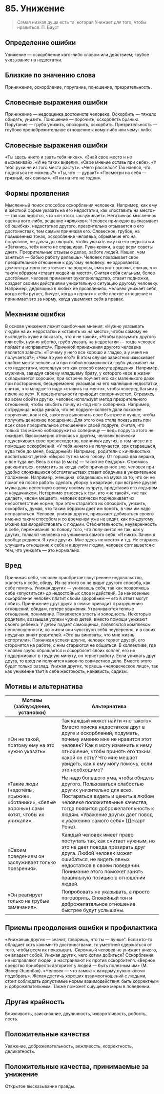 # 85. Унижение
>Самая низкая душа есть та, которая
Унижает для того, чтобы нравиться.
П. Бауст

## Определение ошибки
Унижение — оскорбление кого-либо словом или действием; грубое указывание на недостатки.

## Близкие по значению слова
Принижение, оскорбление, поругание, поношение, презрительность.

## Словесные выражения ошибки
Принижение — недооценка достоинств человека.
Оскорбить — тяжело обидеть, унизить.
Поношение — порочить, оскорблять бранью.
Поругание — грубо унизить, опозорить, оскорбить.
Презрительность — глубоко пренебрежительное отношение к кому-либо или чему- либо.

## Словесные выражения ошибки
«Ты здесь никто и звать тебя никак».
«Знай свое место и не выскакивай».
«И не таких видели».
«Свое мнение оставь при себе».
«У тебя руки не из того места растут».
«Чего расселся? Так наелся, что подняться не можешь?»
«Ты, что — дурак?»
«Посмотри на себя — грязный, как свинья».
«Я ни на что не годен».

## Формы проявления
Мысленный поиск способов оскорбления человека. Например, как ему в жёсткой форме указать на его недостатки, как «поставить на место» — так как видится, что «он этого заслуживает».
Негативная мысленная оценка кого-либо, вешание «ярлыков».
Человек прилюдно высказывает об ошибках, недостатках другого, презрительно отзывается о его достоинствах, тем самым принижая его.
Словесное, грубое, на повышенных тонах, оскорбление человека, обрывание его на полуслове, не давая договорить, чтобы указать ему на его недостатки. «Заткнись, тебя никто не спрашивал. Руки-крюки, а еще всем советы дает».
Презрительные отзывы о делах, работе людей. Нашел, чем заняться — бабью работу делаешь».
Человек показывает свое презрительное отношение к другому человеку: не здоровается, демонстративно не отвечает на вопросы, смотрит свысока, считая, что таким образом «ставит людей на место».
Считая себя сильным, более достойным, человек применяет рукоприкладство, ставит подножки, создает своими действиями унизительную ситуацию другому человеку. Например, дедовщина в любых ее проявлениях.
Человек унижает себя, когда себя ругает, бичует, когда «терпит» к себе плохое отношение и принимает это за норму, когда ущемляет себя в правах.

## Механизм ошибки
В основе унижения лежит ошибочные мнения: «Нужно указывать людям на их недостатки и «ставить их на место», чтобы самому не выглядеть хуже и показать, что я не такой», «Чтобы вразумить другого или себя, нужно жёстко, грубо указать на недостатки — тогда человек поймёт и исправится».
Причиной принижения другого человека является зависть: «Почему у него все хорошо и гладко, а у меня не получается?», «Чем я хуже его?» В этом случае завистник изыскивает слабые места человека и при любой возможности грубо указывает на его недостатки, используя это как способ самоутверждения. Например, мужчина, завидуя своему младшему брату, у которого «все в жизни складывается хорошо», при встрече поучает его как маленького даже при посторонних, бесцеремонно указывая на его малейшие недостатки, считая, что младшего надо «ставить на место», чтобы «вперед батьки в пекло не лез».
К презрительности приводит соперничество. Стремясь во всем обойти других, человек использует метод презрительного отношения, чтобы «выбить почву из-под ног» соперника. Например, сотрудница, когда узнала, что ее подруге-коллеге дали похожее поручение, как и ей, захотела выполнить свое быстрее и лучше, чтобы получить денежное поощрение. Для этого она стала показывать при всех свое презрительное отношение к своей подруге, считая, что только так можно «обезоружить» соперницу — ведь подруга этого не ожидает.
Высокомерно относясь к другим, человек всячески подчеркивает свое превосходство, принижая других, в том числе и с помощью оскорблений. «У тебя ничего не получается, зря стараешься, куда тебе до меня, бездарный!» Например, родители с кичливостью воспитывают детей: «Вырос тут на мою голову. От горшка два вершка, а все туда же. Весь в отца (в мать) — такой же бездарь».
Стремясь расквитаться, отомстить за когда-либо причиненное зло, человек при удобно сложившихся обстоятельствах ставит обидчика в унизительное положение. Например, женщина, обидевшись на мужа за то, что он не помог ей после работы сделать уборку в квартире, при встрече друзей мужа дала нелестную оценку своему супругу, представив его лодырем и неудачником.
Нетерпимо относясь к тем, кто «не такой», «не так делает», «всем мешает», человек всячески подчеркивает их несоответствие норме, при этом старается их опозорить, унизить, оскорбить, думая, что таким образом дает им понять, в чем им надо исправляться.
Человек, унижая других, привыкает добиваться своего именно таким способом и со временем уже не видит, как по-другому можно взаимодействовать с людьми.
Стеснительность, неуверенность в себе, переживания по поводу того, что получается не так, как у других, толкают человека на унижения самого себя: «Я никто. Зачем я вообще родился. Я хуже других. Мне здесь не место» и т.д.
Не стараясь улучшить отношение к себе и к другим людям, человек соглашается с тем, что унижать — это нормально.

## Вред
Принижая себя, человек приобретает внутреннее недовольство, жалость к себе, обиду. Из-за этого он не видит другого способа, как себе помочь.
Унижая других — унижаешь себя, так как позволяешь себе «опуститься» до недостойных слов и действий.
За нанесенные оскорбления человек платит своим здоровьем — его в ответ могут побить.
Принижение друг друга в семье приводит к разрушению отношений, обидам, потере уважения. Утрачиваются теплые отношения, понимание. Появляется злость и холодность.
Некоторые родители, возвышая успехи чужих детей, вместо помощи унижают своего ребенка. У детей падает самооценка, появляются комплексы неполноценности, по жизни они чувствуют себя неуверенно, и в своих неудачах винят родителей. «Это вы виноваты, что мне жизнь испортили».
Принижая успехи других, человек теряет друзей, его сторонятся на работе, с ним стараются не общаться.
В коллективе, где человек грубо обращается и оскорбляет своих коллег, его не поддерживают в трудную минуту, он теряет работу.
Если унижать друг друга, то вряд ли получится какое-то совместное дело. Вместо этого будет только разлад.
Унижая других, теряешь «человеческое лицо», так как унижение таит в себе жестокость, ненависть, садизм.

## Мотивы и альтернатива
Мотивы (заблуждения, установки) | Альтернатива
---|---
«Он не такой, поэтому ему на это нужно указать».	| Так каждый может найти «не такого». Вместо поиска недостатков друг в друге и оскорблений, подумать, почему именно мне не нравится этот человек? Как я могу изменить к нему отношение, чтобы принять его таким, какой он есть? Что мне мешает увидеть, как я ему могу помочь, если это необходимо?
«Такие люди (недотёпы, «рыжие», «ботаники», «белые вороны») сами хотят, чтобы их унижали».	| Не надо большого ума, чтобы обидеть другого. Пользоваться слабостью других унизительно для всех. Постараться видеть и ценить в любом человеке положительные качества, тогда появится доброжелательность к людям. «Уважение других дает повод к уважению самого себя» (Декарт Рене).
«Своим поведением он заслуживает только презрения».	| Каждый человек имеет право поступать так, как считает нужным, но это не дает повода презирать друг друга. Любой человек может ошибаться, не видеть явных недостатков в своем поведении. Понимание этого поможет занять правильную позицию в отношении людей.
«Он реагирует только на грубые замечания».	| Попробовать не указывать, а просто поговорить. Спокойный тон и доброжелательное отношение быстрее будут услышаны.

## Приемы преодоления ошибки и профилактика
«Унижаешь других — значит, говоришь, что ты — лучше". Если кто-то обладает хоть какими-то достоинствами, то уместней сдержаться от того, чтобы всем их показывать. Скромный человек не унижает никого, он владеет собой.
Унижая других, чего хотим добиться? Оскорбления не исправляют людей, а настраивают их против оскорбителя. «Верное средство приобрести авторитет у людей — быть полезным им»
(М. Эвнер-Эшенбах). «Человек — что замок: к каждому нужно ключи подобрать».
Желая достичь хороших взаимоотношений с людьми, стоит соблюдать допустимые нормы взаимодействия: быть корректным и доброжелательным. Также поможет ощущение меры в поведении.

## Другая крайность
Боязливость, заискивание, двуличность, изворотливость, робость, лесть.

## Положительные качества
Уважение, доброжелательность, вежливость, корректность, деликатность.

## Положительные качества, принимаемые за унижение
Открытое высказывание правды. 
